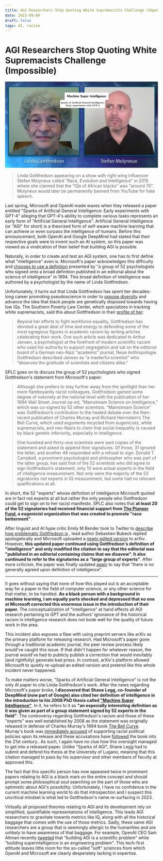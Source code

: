 ```yaml
---
title: AGI Researchers Stop Quoting White Supremacists Challenge (Impossible)
date: 2023-09-09
draft: false
tags: AI, racism
---
```

# AGI Researchers Stop Quoting White Supremacists Challenge (Impossible)
![AI paper titles laid over a screenshot of Linda Gottfredson and Stefan Molyneux](images/gottfredson/gottfredson-molyneux.jpg)
> Linda Gottfredson appearing on a show with right wing influencer Stefan Molyneux called "Race, Evolution and Intelligence" in 2015 where she claimed that the "IQs of African blacks" was "around 70". Molyneux would later be permanently banned from YouTube for hate speech.

Last spring, Microsoft and OpenAI made waves when they released a paper entitled "Sparks of Artificial General Intelligence: Early experiments with GPT-4" alleging that GPT-4's ability to complete various tasks represents an early form of "Artificial General Intelligence". Artificial General Intelligence (or "AGI" for short) is a theorized form of self-aware machine learning that can achieve or even surpass the intelligence of humans. Before this announcement, both OpenAI and Google DeepMind had stated that their respective goals were to invent such an AI system, so this paper was viewed as a vindication of their belief that building AGI is possible.

Naturally, in order to create and test an AGI system, one has to first define what "intelligence" even is. Microsoft's paper acknowledges this difficulty and [chooses to use a definition](https://arxiv.org/pdf/2303.12712v1.pdf#section.1) presented by "a group of 52 psychologists who signed onto a broad definition published in an editorial about the science of intelligence" in 1994. This broad definition of intelligence was authored by a psychologist by the name of  Linda Gottfredson.

Unfortunately, it turns out that Linda Gottfredson has spent her decades-long career promoting pseudoscience in order to [oppose diversity](https://www1.udel.edu/educ/gottfredson/reprints/1994fromtheashes.pdf) and advance the idea that black people are genetically disposed towards having low IQs. The Southern Poverty Law Center, which specializes in tracking white supremacists, said this about Gottfredson in their [profile of her](https://www.splcenter.org/fighting-hate/extremist-files/individual/linda-gottfredson):
> Beyond her efforts to fight workforce equality, Gottfredson has devoted a great deal of time and energy to defending some of the most egregious figures in academic racism by writing articles celebrating their work. One such article was dedicated to Arthur Jensen, a psychologist at the forefront of modern scientific racism who used his authority to support segregation and sat on the editorial board of a German neo-Nazi “academic” journal, Neue Anthropologie. Gottfredson described Jensen as “a masterful scientist” who “deserves the gratitude of scientists and citizens alike.” 

SPLC goes on to discuss the group of 52 psychologists who signed Gottfredson's statement from Microsoft's paper:
> Although she prefers to stay further away from the spotlight than her more flamboyantly racist colleagues, Gottfredson gained some degree of notoriety at the national level with the publication of her 1994 Wall Street Journal op-ed, “Mainstream Science on Intelligence,” which was co-signed by 52 other scientists. “Mainstream Science” was Gottfredson’s contribution to the heated debate over the then-recent publication of Charles Murray and Richard Herrnstein’s The Bell Curve, which used arguments recycled from eugenicists, white supremacists, and neo-Nazis to claim that social inequality is caused by black genetic inferiority, especially in intelligence. 
> 
> One hundred and thirty-one scientists were sent copies of the statement and asked to append their signatures. Of those, 31 ignored the letter, and another 48 responded with a refusal to sign. Donald T. Campbell, a prominent psychologist and philosopher who was part of the latter group, has said that of the 52 scientists who did agree to sign Gottfredson’s statement, only 10 were actual experts in the field of intelligence measurement. Not only were the majority of the 52 signatories not experts in IQ measurement, but some had no relevant qualifications at all. 

In short, the 52 "experts" whose definition of intelligence Microsoft quoted are in fact not experts at all but rather the only people who Gottfredson could get to sign on to her racist manifesto. SPLC also notes that **at least 20 of the 52 signatories had received financial support from [The Pioneer Fund](https://en.wikipedia.org/wiki/Pioneer_Fund), a eugenicist organization that was created to promote "race betterment"**. 

After linguist and AI hype critic Emily M Bender took to Twitter to [describe how problematic Gottfredson is](https://twitter.com/emilymbender/status/1645493282959675392) , lead author Sebastien Bubeck replied apologetically and Microsoft uploaded a [newly edited version](https://arxiv.org/pdf/2303.12712v4.pdf) to arXiv. However, **this updated paper continued using Gottfredson's definition of "intelligence" and only modified the citation to say that the editorial was "published in an editorial containing claims that we disavow". It also continued to refer to the signatories as a "large group of experts"**. After more criticism, the paper was finally updated [again](https://arxiv.org/pdf/2303.12712v5.pdf) to say that "there is no generally agreed upon definition of intelligence".

---
It goes without saying that none of how this played out is an acceptable way for a paper in the field of computer science, or any other science for that matter, to be handled. **As a black person with a background in machine learning, I am equally parts shocked and depressed that no one at Microsoft corrected this enormous issue in the introduction of their paper.** The conceptualization of "intelligence" at hand effects all AGI research pertaining to GPT and the authors' ignorance of the historical racism in intelligence research does not bode well for the quality of future work in the area. 

This incident also exposes a flaw with using preprint servers like arXiv as the primary platform for releasing research. Had Microsoft's paper gone through a traditional academic journal, the peer review process likely would've caught this issue. If that didn't happen for whatever reason, the journal would've had to publicly publish a correction that would inevitably (and rightfully) generate bad press. In contrast, arXiv's platform allowed Microsoft to quietly re-upload an edited version and pretend like this whole incident never happened. 

To make matters worse, "Sparks of Artificial General Intelligence" is not the only AI paper to cite Linda Gottfredson's work. After the news regarding Microsoft's paper broke, **I discovered that Shane Legg, co-founder of DeepMind (now part of Google) also cited her definition of intelligence in the introduction to his 2008 PhD thesis called ["Machine Super Intelligence"](https://www.vetta.org/documents/Machine_Super_Intelligence.pdf)**. In it, he refers to it as **"an especially interesting definition as it was given as part of a group statement signed by 52 experts in the field"**. The controversy regarding Gottfredson's racism and those of these "experts" was well established by 2008 as the statement was originally released in defense of Charles Murray's 1994 book [The Bell Curve](https://en.wikipedia.org/wiki/The_Bell_Curve). Murray's book was [immediately accused](https://www.nybooks.com/articles/1994/12/01/the-tainted-sources-of-the-bell-curve/) of supporting racist political policies upon its release and these accusations have [followed](https://blogs.scientificamerican.com/voices/the-real-problem-with-charles-murray-and-the-bell-curve/) the book into the 21st century.. As such, I again have no clue how this oversight managed to get into a released paper. Unlike "Sparks of AGI", Shane Legg had to submit and defend his thesis at the University of Lugano, meaning that this citation managed to pass by his supervisor and other members of faculty at approved this. 

The fact that this specific person has now appeared twice in prominent papers relating to AGI is a black mark on the entire concept and should prompt some philosophical soul searching on the part of those who are optimistic about AGI's possibility. Unfortunately, I have no confidence in the current machine learning world to do that introspection and I suspect this uncritical mindset is what led to Gottfredson's name re-surfacing in 2023. 

Virtually all proposed theories relating to AGI and its development rely on simplified, quantifiable representations of intelligence. This leads AGI researchers to gravitate towards metrics like IQ, along with all the historical baggage that comes with the use of those metrics. Sadly, these same AGI researchers are a group that is seemingly allergic to the humanities and are unlikely to have awareness of that baggage. For example, OpenAI CEO Sam Altman recently [tweeted](https://twitter.com/sama/status/1696286884803301605) that "building AGI is a scientific problem" while "building superintelligence is an engineering problem". This tech-first attitude leaves little room for the so-called "soft" sciences from which OpenAI and Microsoft are clearly desperately lacking in expertise.